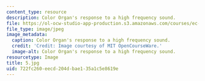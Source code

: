```yaml
---
content_type: resource
description: Color Organ's response to a high frequency sound.
file: https://ol-ocw-studio-app-production.s3.amazonaws.com/courses/ec-s06-practical-electronics-fall-2004/722fc260eecd204dbae135a1c5e8619e_5.jpg
file_type: image/jpeg
image_metadata:
  caption: Color Organ's response to a high frequency sound.
  credit: 'Credit: Image courtesy of MIT OpenCourseWare.'
  image-alt: Color Organ's response to a high frequency sound.
resourcetype: Image
title: 5.jpg
uid: 722fc260-eecd-204d-bae1-35a1c5e8619e
---
```

